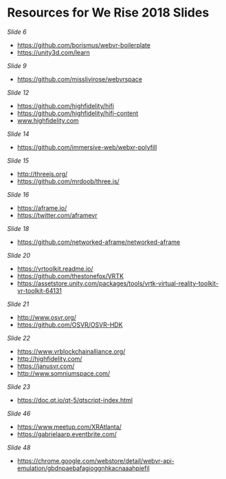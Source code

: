 # Resources for We Rise 2018 Slides

*Slide 6*
* https://github.com/borismus/webvr-boilerplate 
* https://unity3d.com/learn

*Slide 9*
* https://github.com/misslivirose/webvrspace

*Slide 12*
* https://github.com/highfidelity/hifi 
* https://github.com/highfidelity/hifi-content 
* www.highfidelity.com 

*Slide 14*
* https://github.com/immersive-web/webxr-polyfill

*Slide 15*
* http://threejs.org/ 
* https://github.com/mrdoob/three.js/

*Slide 16*
* https://aframe.io/ 
* https://twitter.com/aframevr

*Slide 18*
* https://github.com/networked-aframe/networked-aframe

*Slide 20*
* https://vrtoolkit.readme.io/
* https://github.com/thestonefox/VRTK
* https://assetstore.unity.com/packages/tools/vrtk-virtual-reality-toolkit-vr-toolkit-64131

*Slide 21*
* http://www.osvr.org/
* https://github.com/OSVR/OSVR-HDK

*Slide 22*
* https://www.vrblockchainalliance.org/
* http://highfidelity.com/
* https://janusvr.com/
* http://www.somniumspace.com/

*Slide 23*
* https://doc.qt.io/qt-5/qtscript-index.html

*Slide 46*
* https://www.meetup.com/XRAtlanta/
* https://gabrielaarp.eventbrite.com/

*Slide 48*
* https://chrome.google.com/webstore/detail/webvr-api-emulation/gbdnpaebafagioggnhkacnaaahpiefil

